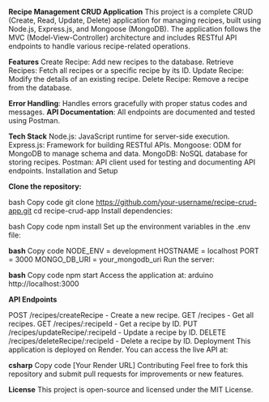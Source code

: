 **Recipe Management CRUD Application**
This project is a complete CRUD (Create, Read, Update, Delete) application for managing recipes, built using Node.js, Express.js, and Mongoose (MongoDB). The application follows the MVC (Model-View-Controller) architecture and includes RESTful API endpoints to handle various recipe-related operations.

**Features**
Create Recipe: Add new recipes to the database.
Retrieve Recipes: Fetch all recipes or a specific recipe by its ID.
Update Recipe: Modify the details of an existing recipe.
Delete Recipe: Remove a recipe from the database.


**Error Handling**: Handles errors gracefully with proper status codes and messages.
**API Documentation**: All endpoints are documented and tested using Postman.


**Tech Stack**
Node.js: JavaScript runtime for server-side execution.
Express.js: Framework for building RESTful APIs.
Mongoose: ODM for MongoDB to manage schema and data.
MongoDB: NoSQL database for storing recipes.
Postman: API client used for testing and documenting API endpoints.
Installation and Setup


**Clone the repository:**

bash
Copy code
git clone https://github.com/your-username/recipe-crud-app.git
cd recipe-crud-app
Install dependencies:

bash
Copy code
npm install
Set up the environment variables in the .env file:

**bash**
Copy code
NODE_ENV = development
HOSTNAME = localhost
PORT = 3000
MONGO_DB_URI = your_mongodb_uri
Run the server:

**bash**
Copy code
npm start
Access the application at: arduino
http://localhost:3000

**API Endpoints**

POST /recipes/createRecipe - Create a new recipe.
GET /recipes - Get all recipes.
GET /recipes/:recipeId - Get a recipe by ID.
PUT /recipes/updateRecipe/:recipeId - Update a recipe by ID.
DELETE /recipes/deleteRecipe/:recipeId - Delete a recipe by ID.
Deployment
This application is deployed on Render. You can access the live API at:

**csharp**
Copy code
[Your Render URL]
Contributing
Feel free to fork this repository and submit pull requests for improvements or new features.

**License**
This project is open-source and licensed under the MIT License.

